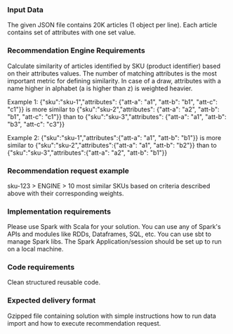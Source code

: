 ### Input Data
The given JSON file contains 20K articles (1 object per line).
Each article contains set of attributes with one set value.

### Recommendation Engine Requirements
Calculate similarity of articles identified by SKU (product identifier) based on their attributes values.
The number of matching attributes is the most important metric for defining similarity.
In case of a draw, attributes with a name higher in alphabet (a is higher than z) is weighted heavier.

Example 1:
{"sku":"sku-1","attributes": {"att-a": "a1", "att-b": "b1", "att-c": "c1"}} is more similar to
{"sku":"sku-2","attributes": {"att-a": "a2", "att-b": "b1", "att-c": "c1"}} than to
{"sku":"sku-3","attributes": {"att-a": "a1", "att-b": "b3", "att-c": "c3"}}

Example 2:
{"sku":"sku-1","attributes":{"att-a": "a1", "att-b": "b1"}} is more similar to 
{"sku":"sku-2","attributes":{"att-a": "a1", "att-b": "b2"}} than to
{"sku":"sku-3","attributes":{"att-a": "a2", "att-b": "b1"}}

### Recommendation request example
sku-123 > ENGINE > 10 most similar SKUs based on criteria described above with their corresponding weights.

### Implementation requirements
Please use Spark with Scala for your solution.
You can use any of Spark's APIs and modules like RDDs, Dataframes, SQL, etc. 
You can use sbt to manage Spark libs.
The Spark Application/session should be set up to run on a local machine.

### Code requirements
Clean structured reusable code.

### Expected delivery format
Gzipped file containing solution with simple instructions how to run data import and how to execute recommendation request.

